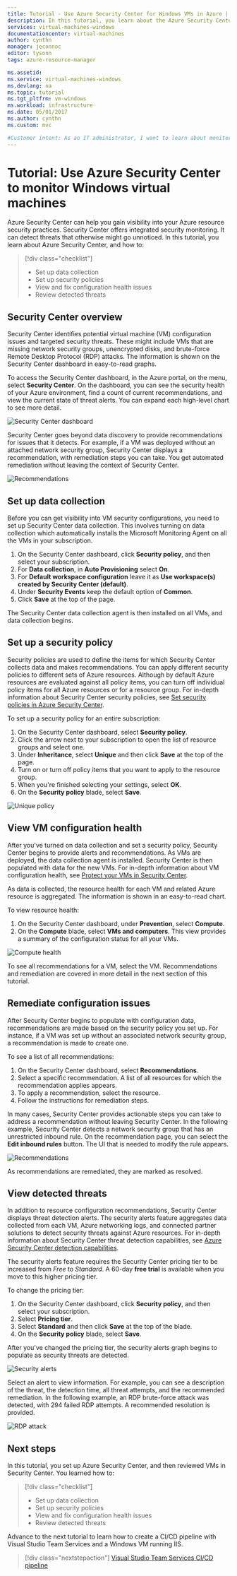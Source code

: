 ```yaml
---
title: Tutorial - Use Azure Security Center for Windows VMs in Azure | Microsoft Docs
description: In this tutorial, you learn about the Azure Security Center features to help protect and secure your Windows virtual machines in Azure.
services: virtual-machines-windows
documentationcenter: virtual-machines
author: cynthn
manager: jeconnoc
editor: tysonn
tags: azure-resource-manager

ms.assetid: 
ms.service: virtual-machines-windows
ms.devlang: na
ms.topic: tutorial
ms.tgt_pltfrm: vm-windows
ms.workload: infrastructure
ms.date: 05/01/2017
ms.author: cynthn
ms.custom: mvc

#Customer intent: As an IT administrator, I want to learn about monitoring security in Azure so that I can make sure my virtual machines are protected and compliant with security policies.
---
```


# Tutorial: Use Azure Security Center to monitor Windows virtual machines

Azure Security Center can help you gain visibility into your Azure resource security practices. Security Center offers integrated security monitoring. It can detect threats that otherwise might go unnoticed. In this tutorial, you learn about Azure Security Center, and how to:

> [!div class="checklist"]
> * Set up data collection
> * Set up security policies
> * View and fix configuration health issues
> * Review detected threats

## Security Center overview

Security Center identifies potential virtual machine (VM) configuration issues and targeted security threats. These might include VMs that are missing network security groups, unencrypted disks, and brute-force Remote Desktop Protocol (RDP) attacks. The information is shown on the Security Center dashboard in easy-to-read graphs.

To access the Security Center dashboard, in the Azure portal, on the menu, select  **Security Center**. On the dashboard, you can see the security health of your Azure environment, find a count of current recommendations, and view the current state of threat alerts. You can expand each high-level chart to see more detail.

![Security Center dashboard](./media/tutorial-azure-security/asc-dash.png)

Security Center goes beyond data discovery to provide recommendations for issues that it detects. For example, if a VM was deployed without an attached network security group, Security Center displays a recommendation, with remediation steps you can take. You get automated remediation without leaving the context of Security Center.  

![Recommendations](./media/tutorial-azure-security/recommendations.png)

## Set up data collection

Before you can get visibility into VM security configurations, you need to set up Security Center data collection. This involves turning on data collection which automatically installs the Microsoft Monitoring Agent on all the VMs in your subscription.

1. On the Security Center dashboard, click **Security policy**, and then select your subscription. 
2. For **Data collection**, in **Auto Provisioning** select **On**.
3. For **Default workspace configuration** leave it as **Use workspace(s) created by Security Center (default)**.
4. Under **Security Events** keep the default option of **Common**.
4. Click **Save** at the top of the page. 

The Security Center data collection agent is then installed on all VMs, and data collection begins. 

## Set up a security policy

Security policies are used to define the items for which Security Center collects data and makes recommendations. You can apply different security policies to different sets of Azure resources. Although by default Azure resources are evaluated against all policy items, you can turn off individual policy items for all Azure resources or for a resource group. For in-depth information about Security Center security policies, see [Set security policies in Azure Security Center](../../security-center/security-center-policies.md). 

To set up a security policy for an entire subscription:

1. On the Security Center dashboard, select **Security policy**.
2. Click the arrow next to your subscription to open the list of resource groups and select one.
3. Under **Inheritance**, select **Unique** and then click **Save** at the top of the page.
3. Turn on or turn off policy items that you want to apply to the resource group.
4. When you're finished selecting your settings, select **OK**.
5. On the **Security policy** blade, select **Save**. 


![Unique policy](./media/tutorial-azure-security/unique-policy.png)

## View VM configuration health

After you've turned on data collection and set a security policy, Security Center begins to provide alerts and recommendations. As VMs are deployed, the data collection agent is installed. Security Center is then populated with data for the new VMs. For in-depth information about VM configuration health, see [Protect your VMs in Security Center](../../security-center/security-center-virtual-machine-recommendations.md). 

As data is collected, the resource health for each VM and related Azure resource is aggregated. The information is shown in an easy-to-read chart. 

To view resource health:

1.  On the Security Center dashboard, under **Prevention**, select **Compute**. 
2.  On the **Compute** blade, select **VMs and computers**. This view provides a summary of the configuration status for all your VMs.

![Compute health](./media/tutorial-azure-security/compute-health.png)

To see all recommendations for a VM, select the VM. Recommendations and remediation are covered in more detail in the next section of this tutorial.

## Remediate configuration issues

After Security Center begins to populate with configuration data, recommendations are made based on the security policy you set up. For instance, if a VM was set up without an associated network security group, a recommendation is made to create one. 

To see a list of all recommendations: 

1. On the Security Center dashboard, select **Recommendations**.
2. Select a specific recommendation. A list of all resources for which the recommendation applies appears.
3. To apply a recommendation, select the resource. 
4. Follow the instructions for remediation steps. 

In many cases, Security Center provides actionable steps you can take to address a recommendation without leaving Security Center. In the following example, Security Center detects a network security group that has an unrestricted inbound rule. On the recommendation page, you can select the **Edit inbound rules** button. The UI that is needed to modify the rule appears. 

![Recommendations](./media/tutorial-azure-security/remediation.png)

As recommendations are remediated, they are marked as resolved. 

## View detected threats

In addition to resource configuration recommendations, Security Center displays threat detection alerts. The security alerts feature aggregates data collected from each VM, Azure networking logs, and connected partner solutions to detect security threats against Azure resources. For in-depth information about Security Center threat detection capabilities, see [Azure Security Center detection capabilities](../../security-center/security-center-detection-capabilities.md).

The security alerts feature requires the Security Center pricing tier to be increased from *Free* to *Standard*. A 60-day **free trial** is available when you move to this higher pricing tier. 

To change the pricing tier:  

1. On the Security Center dashboard, click **Security policy**, and then select your subscription.
2. Select **Pricing tier**.
3. Select **Standard** and then click **Save** at the top of the blade.
4. On the **Security policy** blade, select **Save**. 

After you've changed the pricing tier, the security alerts graph begins to populate as security threats are detected.

![Security alerts](./media/tutorial-azure-security/security-alerts.png)

Select an alert to view information. For example, you can see a description of the threat, the detection time, all threat attempts, and the recommended remediation. In the following example, an RDP brute-force attack was detected, with 294 failed RDP attempts. A recommended resolution is provided.

![RDP attack](./media/tutorial-azure-security/rdp-attack.png)

## Next steps
In this tutorial, you set up Azure Security Center, and then reviewed VMs in Security Center. You learned how to:

> [!div class="checklist"]
> * Set up data collection
> * Set up security policies
> * View and fix configuration health issues
> * Review detected threats

Advance to the next tutorial to learn how to create a CI/CD pipeline with Visual Studio Team Services and a Windows VM running IIS.

> [!div class="nextstepaction"]
> [Visual Studio Team Services CI/CD pipeline](./tutorial-vsts-iis-cicd.md)
